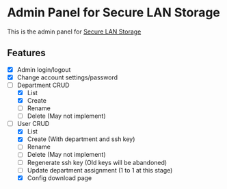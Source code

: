 Admin Panel for Secure LAN Storage
==
This is the admin panel for [Secure LAN Storage](https://github.com/phwoolcon/docker-utils/tree/lan-storage)

## Features
* [x] Admin login/logout
* [x] Change account settings/password
* [ ] Department CRUD
    - [x] List
    - [x] Create
    - [ ] Rename
    - [ ] Delete (May not implement)
* [ ] User CRUD
    - [x] List
    - [x] Create (With department and ssh key)
    - [ ] Rename
    - [ ] Delete (May not implement)
    - [ ] Regenerate ssh key (Old keys will be abandoned)
    - [ ] Update department assignment (1 to 1 at this stage)
    - [x] Config download page
